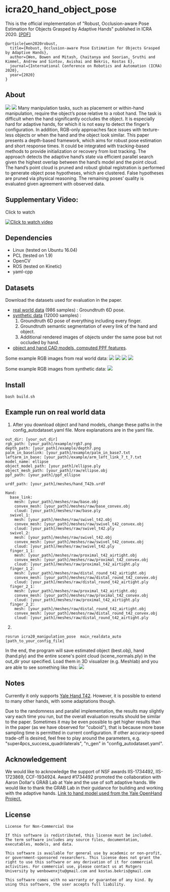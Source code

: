 # icra20_hand_object_pose

This is the official implementation of "Robust, Occlusion-aware Pose Estimation for Objects Grasped by Adaptive Hands" published in ICRA 2020. [[PDF]](https://arxiv.org/pdf/2003.03518.pdf)
```
@article{wen2020robust,
  title={Robust, Occlusion-aware Pose Estimation for Objects Grasped by Adaptive Hands},
  author={Wen, Bowen and Mitash, Chaitanya and Soorian, Sruthi and Kimmel, Andrew and Sintov, Avishai and Bekris, Kostas E},
  journal={International Conference on Robotics and Automation (ICRA) 2020},
  year={2020}
}
```

## About
![](media/intro.jpg)
![](media/pipeline.jpg)
Many manipulation tasks, such as placement or
within-hand manipulation, require the object’s pose relative to
a robot hand. The task is difficult when the hand significantly
occludes the object. It is especially hard for adaptive hands,
for which it is not easy to detect the finger’s configuration.
In addition, RGB-only approaches face issues with texture-less
objects or when the hand and the object look similar. This
paper presents a depth-based framework, which aims for robust
pose estimation and short response times. It could be integrated with tracking-based methods to provide initialization or recovery from lost tracking. The approach detects the adaptive hand’s state via efficient parallel search given the
highest overlap between the hand’s model and the point cloud.
The hand’s point cloud is pruned and robust global registration
is performed to generate object pose hypotheses, which are
clustered. False hypotheses are pruned via physical reasoning.
The remaining poses’ quality is evaluated given agreement
with observed data.

## Supplementary Video:
Click to watch

[![Click to watch video](./media/video_frontpage.jpg)](https://www.youtube.com/watch?v=jCt0-dJAvgI)


## Dependencies
* Linux (tested on Ubuntu 16.04)
* PCL (tested on 1.9)
* OpenCV
* ROS (tested on Kinetic)
* yaml-cpp



## Datasets
Download the datasets used for evaluation in the paper.
* [real world data](https://archive.cs.rutgers.edu/archive/a/2020/pracsys/bw344/icra2020/auto_collect.tar.gz) (986 samples) : Groundtruth 6D pose.
* [synthetic data](https://archive.cs.rutgers.edu/archive/a/2020/pracsys/bw344/icra2020/simulation_data.tar.gz) (12000 samples) :
  1. Groundtruth 6D pose of everything including every finger.
  2. Groundtruth semantic segmentation of every link of the hand and object.
  3. Additional rendered images of objects under the same pose but not occluded by hand.
* [object and hand CAD models, computed PPF features](https://archive.cs.rutgers.edu/archive/a/2020/pracsys/bw344/icra2020/meshes.tar.gz).

Some example RGB images from real world data:
![](media/cuboid1.jpg)
![](media/cylinder1.jpg)
![](media/ellipse.jpg)
![](media/tless.jpg)

Some example RGB images from synthetic data:
![](media/sim.jpg)



## Install
```
bash build.sh
```

## Example run on real world data

1. After you download object and hand models, change these paths in the config_autodataset.yaml file. More explanations are in the yaml file.
```
out_dir: [your_out_dir]
rgb_path: [your_path]/example/rgb7.png
depth_path: [your_path]/example/depth7.png
palm_in_baselink: [your_path]/example/palm_in_base7.txt
leftarm_in_base: [your_path]/example/arm_left_link_7_t_7.txt
model_name: ellipse
object_model_path: [your_path]/ellipse.ply
object_mesh_path: [your_path]/raw/ellipse.obj
ppf_path: [your_path]/ppf_ellipse

urdf_path: [your_path]/meshes/hand_T42b.urdf

Hand:
  base_link:
    mesh: [your_path]/meshes/raw/base.obj
    convex_mesh: [your_path]/meshes/raw/base_convex.obj
    cloud: [your_path]/meshes/raw/base.ply
  swivel_1:
    mesh: [your_path]/meshes/raw/swivel_t42.obj
    convex_mesh: [your_path]/meshes/raw/swivel_t42_convex.obj
    cloud: [your_path]/meshes/raw/swivel_t42.ply
  swivel_2:
    mesh: [your_path]/meshes/raw/swivel_t42.obj
    convex_mesh: [your_path]/meshes/raw/swivel_t42_convex.obj
    cloud: [your_path]/meshes/raw/swivel_t42.ply
  finger_1_1:
    mesh: [your_path]/meshes/raw/proximal_t42_airtight.obj
    convex_mesh: [your_path]/meshes/raw/proximal_t42_convex.obj
    cloud: [your_path]/meshes/raw/proximal_t42_airtight.ply
  finger_1_2:
    mesh: [your_path]/meshes/raw/distal_round_t42_airtight.obj
    convex_mesh: [your_path]/meshes/raw/distal_round_t42_convex.obj
    cloud: [your_path]/meshes/raw/distal_round_t42_airtight.ply
  finger_2_1:
    mesh: [your_path]/meshes/raw/proximal_t42_airtight.obj
    convex_mesh: [your_path]/meshes/raw/proximal_t42_convex.obj
    cloud: [your_path]/meshes/raw/proximal_t42_airtight.ply
  finger_2_2:
    mesh: [your_path]/meshes/raw/distal_round_t42_airtight.obj
    convex_mesh: [your_path]/meshes/raw/distal_round_t42_convex.obj
    cloud: [your_path]/meshes/raw/distal_round_t42_airtight.ply
```


2.
```
rosrun icra20_manipulation_pose  main_realdata_auto [path_to_your_config_file]
```

In the end, the program will save estimated object (best.obj), hand (hand.ply) and the entire scene's point cloud (scene_normals.ply) in the out_dir your specified. Load them in 3D visualizer (e.g. Meshlab) and you are able to see something like this:
![](media/code_example.jpg)


## Notes
Currently it only supports [Yale Hand T42](https://www.eng.yale.edu/grablab/openhand/model_t42.html). However, it is possible to extend to many other hands, with some adaptations though.

Due to the randomness and parallel implementation, the results may slightly vary each time you run, but the overall evaluation results should be similar to the paper. Sometimes it may be even possible to get higher results than in the paper (as we have observed for "cuboid"), that is because more base sampling time is permitted in current configuration. If other accuracy-speed trade-off is desired, feel free to play around the parameters, e.g. "super4pcs_success_quadrilaterals", "n_gen" in "config_autodataset.yaml".


## Acknowledgement 
We would like to acknowledge the support of NSF awards IIS-1734492, IIS-1723869, CCF-1934924. Award #1734492 promoted the collaboration with Aaron Dollar's GRAB Lab at Yale and the use of soft adaptive hands.  We would like to thank the GRAB Lab in their guidance for building and working with the adaptive hands. [Link to hand model used from the Yale OpenHand Project.](https://www.eng.yale.edu/grablab/openhand/model_t42.html)


## License
```
License for Non-Commercial Use

If this software is redistributed, this license must be included.
The term software includes any source files, documentation, executables, models, and data.

This software is available for general use by academic or non-profit,
or government-sponsored researchers. This license does not grant the
right to use this software or any derivation of it for commercial activities. For commercial use, please contact us at Rutgers University by wenbowenxjtu@gmail.com and kostas.bekris@gmail.com

This software comes with no warranty or guarantee of any kind. By using this software, the user accepts full liability.
```
